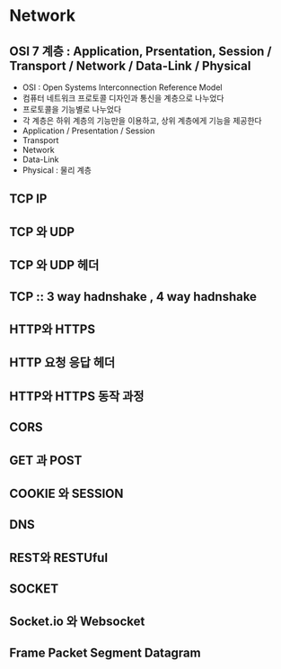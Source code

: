 Network
=============

OSI 7 계층 : Application, Prsentation, Session / Transport / Network / Data-Link / Physical
-----
* OSI : Open Systems Interconnection Reference Model
* 컴퓨터 네트워크 프로토콜 디자인과 통신을 계층으로 나누었다
* 프로토콜을 기능별로 나누었다
* 각 계층은 하위 계층의 기능만을 이용하고, 상위 계층에게 기능을 제공한다
* Application / Presentation / Session
* Transport
* Network
* Data-Link
* Physical : 물리 계층


TCP IP
-----

TCP 와 UDP
-----

TCP 와 UDP 헤더
-----

TCP :: 3 way hadnshake , 4 way hadnshake
-----

HTTP와 HTTPS
-----

HTTP 요청 응답 헤더
-----

HTTP와 HTTPS 동작 과정
-----

CORS
-----

GET 과 POST
-----

COOKIE 와 SESSION
-----

DNS
-----

REST와 RESTUful
-----

SOCKET
-----

Socket.io 와  Websocket
-----

Frame Packet Segment Datagram
-----